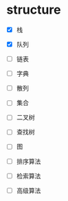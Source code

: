 # structure

- [x] 栈

- [x] 队列
 
- [ ] 链表

- [ ] 字典

- [ ] 散列

- [ ] 集合

- [ ] 二叉树

- [ ] 查找树

- [ ] 图

- [ ] 排序算法

- [ ] 检索算法

- [ ] 高级算法

